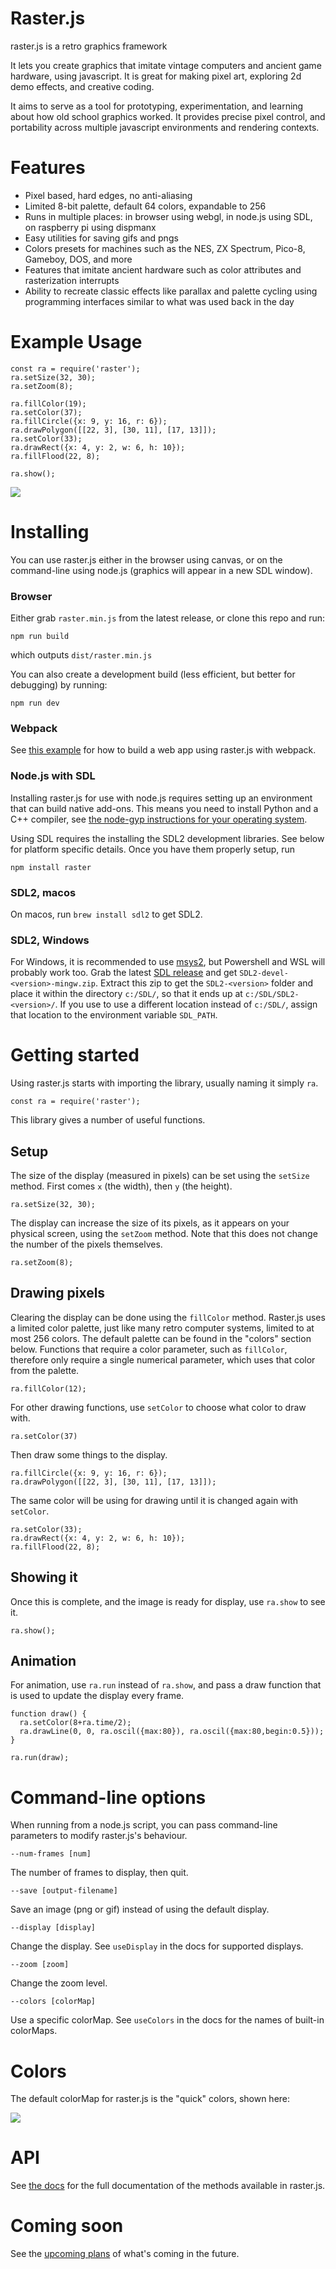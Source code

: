 # Raster.js

raster.js is a retro graphics framework

It lets you create graphics that imitate vintage computers and ancient game hardware, using javascript. It is great for making pixel art, exploring 2d demo effects, and creative coding.

It aims to serve as a tool for prototyping, experimentation, and learning about how old school graphics worked. It provides precise pixel control, and portability across multiple javascript environments and rendering contexts.

# Features

* Pixel based, hard edges, no anti-aliasing
* Limited 8-bit palette, default 64 colors, expandable to 256
* Runs in multiple places: in browser using webgl, in node.js using SDL, on raspberry pi using dispmanx
* Easy utilities for saving gifs and pngs
* Colors presets for machines such as the NES, ZX Spectrum, Pico-8, Gameboy, DOS, and more
* Features that imitate ancient hardware such as color attributes and rasterization interrupts
* Ability to recreate classic effects like parallax and palette cycling using programming interfaces similar to what was used back in the day

# Example Usage

```
const ra = require('raster');
ra.setSize(32, 30);
ra.setZoom(8);

ra.fillColor(19);
ra.setColor(37);
ra.fillCircle({x: 9, y: 16, r: 6});
ra.drawPolygon([[22, 3], [30, 11], [17, 13]]);
ra.setColor(33);
ra.drawRect({x: 4, y: 2, w: 6, h: 10});
ra.fillFlood(22, 8);

ra.show();
```

![](asset/example.png)

# Installing

You can use raster.js either in the browser using canvas, or on the command-line using node.js (graphics will appear in a new SDL window).

### Browser

Either grab `raster.min.js` from the latest release, or clone this repo and run:

```
npm run build
```

which outputs `dist/raster.min.js`

You can also create a development build (less efficient, but better for debugging) by running:

```
npm run dev
```

### Webpack

See [this example](src/contrib/example-web/) for how to build a web app using raster.js with webpack.

### Node.js with SDL

Installing raster.js for use with node.js requires setting up an environment that can build native add-ons. This means you need to install Python and a C++ compiler, see [the node-gyp instructions for your operating system](https://github.com/nodejs/node-gyp#installation).

Using SDL requires the installing the SDL2 development libraries. See below for platform specific details. Once you have them properly setup, run

```
npm install raster
```

### SDL2, macos

On macos, run `brew install sdl2` to get SDL2.

### SDL2, Windows

For Windows, it is recommended to use [msys2](https://www.msys2.org/), but Powershell and WSL will probably work too. Grab the latest [SDL release](https://github.com/libsdl-org/SDL/releases) and get `SDL2-devel-<version>-mingw.zip`. Extract this zip to get the `SDL2-<version>` folder and place it within the directory `c:/SDL/`, so that it ends up at `c:/SDL/SDL2-<version>/`. If you use to use a different location instead of `c:/SDL/`, assign that location to the environment variable `SDL_PATH`.

# Getting started

Using raster.js starts with importing the library, usually naming it simply `ra`.

```
const ra = require('raster');
```

This library gives a number of useful functions.

## Setup

The size of the display (measured in pixels) can be set using the `setSize` method. First comes `x` (the width), then `y` (the height).

```
ra.setSize(32, 30);
```

The display can increase the size of its pixels, as it appears on your physical screen, using the `setZoom` method. Note that this does not change the number of the pixels themselves.

```
ra.setZoom(8);
```

## Drawing pixels

Clearing the display can be done using the `fillColor` method. Raster.js uses a limited color palette, just like many retro computer systems, limited to at most 256 colors. The default palette can be found in the "colors" section below. Functions that require a color parameter, such as `fillColor`, therefore only require a single numerical parameter, which uses that color from the palette.

```
ra.fillColor(12);
```

For other drawing functions, use `setColor` to choose what color to draw with.

```
ra.setColor(37)
```

Then draw some things to the display.

```
ra.fillCircle({x: 9, y: 16, r: 6});
ra.drawPolygon([[22, 3], [30, 11], [17, 13]]);
```

The same color will be using for drawing until it is changed again with `setColor`.

```
ra.setColor(33);
ra.drawRect({x: 4, y: 2, w: 6, h: 10});
ra.fillFlood(22, 8);
```

## Showing it

Once this is complete, and the image is ready for display, use `ra.show` to see it.

```
ra.show();
```

## Animation

For animation, use `ra.run` instead of `ra.show`, and pass a draw function that is used to update the display every frame.

```
function draw() {
  ra.setColor(8+ra.time/2);
  ra.drawLine(0, 0, ra.oscil({max:80}), ra.oscil({max:80,begin:0.5}));
}

ra.run(draw);
```

# Command-line options

When running from a node.js script, you can pass command-line parameters to modify raster.js's behaviour.

```
--num-frames [num]
```

The number of frames to display, then quit.

```
--save [output-filename]
```

Save an image (png or gif) instead of using the default display.

```
--display [display]
```

Change the display. See `useDisplay` in the docs for supported displays.

```
--zoom [zoom]
```

Change the zoom level.

```
--colors [colorMap]
```

Use a specific colorMap. See `useColors` in the docs for the names of built-in colorMaps.

# Colors

The default colorMap for raster.js is the "quick" colors, shown here:

![](asset/quick-rgbmap.png)

# API

See [the docs](docs.md) for the full documentation of the methods available in raster.js.

# Coming soon

See the [upcoming plans](plan.md) of what's coming in the future.
